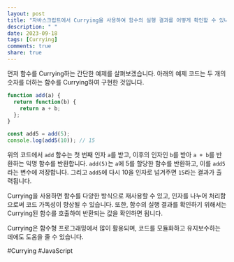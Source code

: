 ```yaml
---
layout: post
title: "자바스크립트에서 Currying을 사용하여 함수의 실행 결과를 어떻게 확인할 수 있나요?"
description: " "
date: 2023-09-18
tags: [Currying]
comments: true
share: true
---
```


먼저 함수를 Currying하는 간단한 예제를 살펴보겠습니다. 아래의 예제 코드는 두 개의 숫자를 더하는 함수를 Currying하여 구현한 것입니다.

```javascript
function add(a) {
  return function(b) {
    return a + b;
  };
}

const add5 = add(5);
console.log(add5(10)); // 15
```

위의 코드에서 `add` 함수는 첫 번째 인자 `a`를 받고, 이후의 인자인 `b`를 받아 `a + b`를 반환하는 익명 함수를 반환합니다. `add(5)`는 `a`에 5를 할당한 함수를 반환하고, 이를 `add5`라는 변수에 저장합니다. 그리고 `add5`에 다시 10을 인자로 넘겨주면 `15`라는 결과가 출력됩니다.

Currying을 사용하면 함수를 다양한 방식으로 재사용할 수 있고, 인자를 나누어 처리함으로써 코드 가독성이 향상될 수 있습니다. 또한, 함수의 실행 결과를 확인하기 위해서는 Currying된 함수를 호출하여 반환되는 값을 확인하면 됩니다.

Currying은 함수형 프로그래밍에서 많이 활용되며, 코드를 모듈화하고 유지보수하는 데에도 도움을 줄 수 있습니다.

#Currying #JavaScript